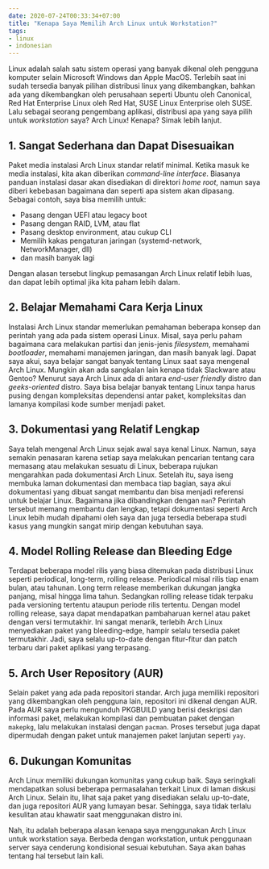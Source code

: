 ```yaml
---
date: 2020-07-24T00:33:34+07:00
title: "Kenapa Saya Memilih Arch Linux untuk Workstation?"
tags:
- linux
- indonesian
---
```


Linux adalah salah satu sistem operasi yang banyak dikenal oleh pengguna komputer selain Microsoft Windows
dan Apple MacOS. Terlebih saat ini sudah tersedia banyak pilihan distribusi linux yang dikembangkan, bahkan
ada yang dikembangkan oleh perusahaan seperti Ubuntu oleh Canonical, Red Hat Enterprise Linux oleh Red Hat,
SUSE Linux Enterprise oleh SUSE. Lalu sebagai seorang pengembang aplikasi, distribusi apa yang saya pilih untuk
*workstation* saya? Arch Linux! Kenapa? Simak lebih lanjut.

## 1. Sangat Sederhana dan Dapat Disesuaikan
Paket media instalasi Arch Linux standar relatif minimal. Ketika masuk ke media instalasi, kita akan diberikan
*command-line interface*. Biasanya panduan instalasi dasar akan disediakan di direktori *home root*, namun
saya diberi kebebasan bagaimana dan seperti apa sistem akan dipasang. Sebagai contoh, saya bisa memilih untuk:

- Pasang dengan UEFI atau legacy boot
- Pasang dengan RAID, LVM, atau flat
- Pasang desktop environment, atau cukup CLI
- Memilih kakas pengaturan jaringan (systemd-network, NetworkManager, dll)
- dan masih banyak lagi

Dengan alasan tersebut lingkup pemasangan Arch Linux relatif lebih luas, dan dapat lebih optimal jika kita paham
lebih dalam.

## 2. Belajar Memahami Cara Kerja Linux
Instalasi Arch Linux standar memerlukan pemahaman beberapa konsep dan perintah yang ada pada sistem operasi Linux.
Misal, saya perlu paham bagaimana cara melakukan partisi dan jenis-jenis *filesystem*, memahami *bootloader*,
memahami manajemen jaringan, dan masih banyak lagi. Dapat saya akui, saya belajar sangat banyak tentang Linux saat
saya mengenal Arch Linux. Mungkin akan ada sangkalan lain kenapa tidak Slackware atau Gentoo? Menurut saya Arch Linux
ada di antara *end-user friendly* distro dan *geeks-oriented* distro. Saya bisa belajar banyak tentang Linux tanpa
harus pusing dengan kompleksitas dependensi antar paket, kompleksitas dan lamanya kompilasi kode sumber menjadi paket.

## 3. Dokumentasi yang Relatif Lengkap
Saya telah mengenal Arch Linux sejak awal saya kenal Linux. Namun, saya semakin penasaran karena setiap
saya melakukan pencarian tentang cara memasang atau melakukan sesuatu di Linux, beberapa rujukan mengarahkan pada
dokumentasi Arch Linux. Setelah itu, saya iseng membuka laman dokumentasi dan membaca tiap bagian, saya akui 
dokumentasi yang dibuat sangat membantu dan bisa menjadi referensi untuk belajar Linux. Bagaimana jika dibandingkan
dengan `man`? Perintah tersebut memang membantu dan lengkap, tetapi dokumentasi seperti Arch Linux lebih mudah
dipahami oleh saya dan juga tersedia beberapa studi kasus yang mungkin sangat mirip dengan kebutuhan saya.

## 4. Model Rolling Release dan Bleeding Edge
Terdapat beberapa model rilis yang biasa ditemukan pada distribusi Linux seperti periodical, long-term, rolling release.
Periodical misal rilis tiap enam bulan, atau tahunan. Long term release memberikan dukungan jangka panjang, misal hingga 
lima tahun. Sedangkan rolling release tidak terpaku pada versioning tertentu ataupun periode rilis tertentu. Dengan model
rolling release, saya dapat mendapatkan pambaharuan kernel atau paket dengan versi termutakhir. Ini sangat menarik,
terlebih Arch Linux menyediakan paket yang bleeding-edge, hampir selalu tersedia paket termutakhir. Jadi, saya selalu
up-to-date dengan fitur-fitur dan patch terbaru dari paket aplikasi yang terpasang.

## 5. Arch User Repository (AUR)
Selain paket yang ada pada repositori standar. Arch juga memiliki repositori yang dikembangkan oleh pengguna lain, repositori ini dikenal dengan AUR. Pada AUR saya perlu mengunduh PKGBUILD yang berisi deskripsi dan informasi paket, melakukan kompilasi dan pembuatan paket dengan `makepkg`, lalu melakukan instalasi dengan `pacman`. Proses tersebut juga dapat dipermudah dengan paket
untuk manajemen paket lanjutan seperti `yay`.

## 6. Dukungan Komunitas
Arch Linux memiliki dukungan komunitas yang cukup baik. Saya seringkali mendapatkan solusi beberapa permasalahan terkait Linux
di laman diskusi Arch Linux. Selain itu, lihat saja paket yang disediakan selalu up-to-date, dan juga repositori AUR yang
lumayan besar. Sehingga, saya tidak terlalu kesulitan atau khawatir saat menggunakan distro ini.

Nah, itu adalah beberapa alasan kenapa saya menggunakan Arch Linux untuk workstation saya. Berbeda dengan workstation, untuk
penggunaan server saya cenderung kondisional sesuai kebutuhan. Saya akan bahas tentang hal tersebut lain kali.